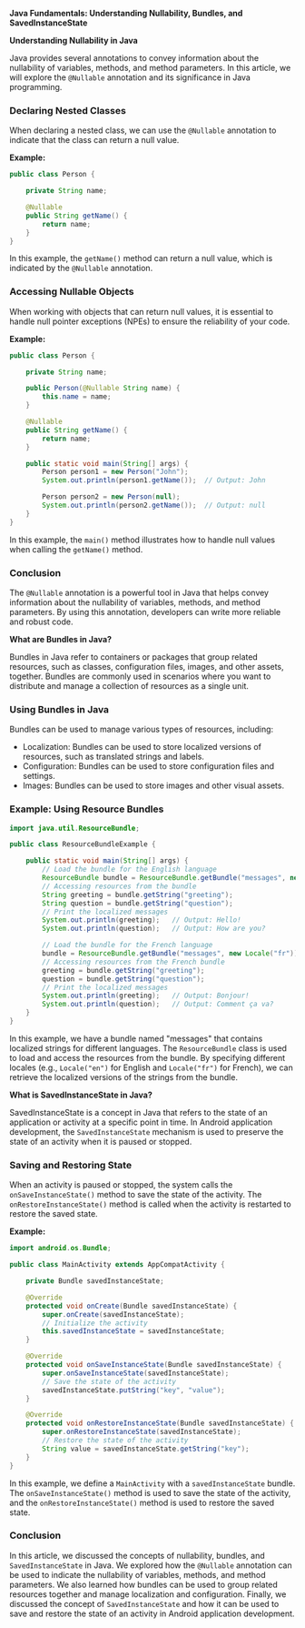 **Java Fundamentals: Understanding Nullability, Bundles, and SavedInstanceState**

**Understanding Nullability in Java**

Java provides several annotations to convey information about the nullability of variables, methods, and method parameters. In this article, we will explore the `@Nullable` annotation and its significance in Java programming.

### Declaring Nested Classes

When declaring a nested class, we can use the `@Nullable` annotation to indicate that the class can return a null value.

**Example:**
```java
public class Person {

    private String name;

    @Nullable
    public String getName() {
        return name;
    }
}
```
In this example, the `getName()` method can return a null value, which is indicated by the `@Nullable` annotation.

### Accessing Nullable Objects

When working with objects that can return null values, it is essential to handle null pointer exceptions (NPEs) to ensure the reliability of your code.

**Example:**
```java
public class Person {

    private String name;

    public Person(@Nullable String name) {
        this.name = name;
    }

    @Nullable
    public String getName() {
        return name;
    }

    public static void main(String[] args) {
        Person person1 = new Person("John");
        System.out.println(person1.getName());  // Output: John

        Person person2 = new Person(null);
        System.out.println(person2.getName());  // Output: null
    }
}
```
In this example, the `main()` method illustrates how to handle null values when calling the `getName()` method.

### Conclusion

The `@Nullable` annotation is a powerful tool in Java that helps convey information about the nullability of variables, methods, and method parameters. By using this annotation, developers can write more reliable and robust code.

**What are Bundles in Java?**

Bundles in Java refer to containers or packages that group related resources, such as classes, configuration files, images, and other assets, together. Bundles are commonly used in scenarios where you want to distribute and manage a collection of resources as a single unit.

### Using Bundles in Java

Bundles can be used to manage various types of resources, including:

*   Localization: Bundles can be used to store localized versions of resources, such as translated strings and labels.
*   Configuration: Bundles can be used to store configuration files and settings.
*   Images: Bundles can be used to store images and other visual assets.

### Example: Using Resource Bundles

```java
import java.util.ResourceBundle;

public class ResourceBundleExample {

    public static void main(String[] args) {
        // Load the bundle for the English language
        ResourceBundle bundle = ResourceBundle.getBundle("messages", new Locale("en"));
        // Accessing resources from the bundle
        String greeting = bundle.getString("greeting");
        String question = bundle.getString("question");
        // Print the localized messages
        System.out.println(greeting);   // Output: Hello!
        System.out.println(question);   // Output: How are you?

        // Load the bundle for the French language
        bundle = ResourceBundle.getBundle("messages", new Locale("fr"));
        // Accessing resources from the French bundle
        greeting = bundle.getString("greeting");
        question = bundle.getString("question");
        // Print the localized messages
        System.out.println(greeting);   // Output: Bonjour!
        System.out.println(question);   // Output: Comment ça va?
    }
}
```

In this example, we have a bundle named "messages" that contains localized strings for different languages. The `ResourceBundle` class is used to load and access the resources from the bundle. By specifying different locales (e.g., `Locale("en")` for English and `Locale("fr")` for French), we can retrieve the localized versions of the strings from the bundle.

**What is SavedInstanceState in Java?**

SavedInstanceState is a concept in Java that refers to the state of an application or activity at a specific point in time. In Android application development, the `SavedInstanceState` mechanism is used to preserve the state of an activity when it is paused or stopped.

### Saving and Restoring State

When an activity is paused or stopped, the system calls the `onSaveInstanceState()` method to save the state of the activity. The `onRestoreInstanceState()` method is called when the activity is restarted to restore the saved state.

**Example:**
```java
import android.os.Bundle;

public class MainActivity extends AppCompatActivity {

    private Bundle savedInstanceState;

    @Override
    protected void onCreate(Bundle savedInstanceState) {
        super.onCreate(savedInstanceState);
        // Initialize the activity
        this.savedInstanceState = savedInstanceState;
    }

    @Override
    protected void onSaveInstanceState(Bundle savedInstanceState) {
        super.onSaveInstanceState(savedInstanceState);
        // Save the state of the activity
        savedInstanceState.putString("key", "value");
    }

    @Override
    protected void onRestoreInstanceState(Bundle savedInstanceState) {
        super.onRestoreInstanceState(savedInstanceState);
        // Restore the state of the activity
        String value = savedInstanceState.getString("key");
    }
}
```
In this example, we define a `MainActivity` with a `savedInstanceState` bundle. The `onSaveInstanceState()` method is used to save the state of the activity, and the `onRestoreInstanceState()` method is used to restore the saved state.

### Conclusion

In this article, we discussed the concepts of nullability, bundles, and `SavedInstanceState` in Java. We explored how the `@Nullable` annotation can be used to indicate the nullability of variables, methods, and method parameters. We also learned how bundles can be used to group related resources together and manage localization and configuration. Finally, we discussed the concept of `SavedInstanceState` and how it can be used to save and restore the state of an activity in Android application development.